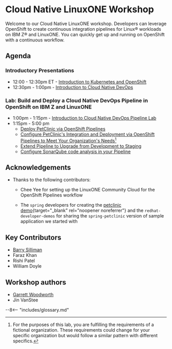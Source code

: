 # Cloud Native LinuxONE Workshop 

Welcome to our Cloud Native LinuxONE workshop. Developers can leverage OpenShift to create continuous integration pipelines for Linux® workloads on IBM Z® and LinuxONE. You can quickly get up and running on OpenShift with a continuous workflow.

## Agenda

### Introductory Presentations

* 12:00 - 12:30pm ET - [Introduction to Kubernetes and OpenShift](presentations/Kubernetes_Openshift_Introduction.pdf)
* 12:30pm - 1:00pm - [Introduction to Cloud Native DevOps](presentations/cloud_native_devops_introduction.pdf)

### Lab: Build and Deploy a Cloud Native DevOps Pipeline in OpenShift on IBM Z and LinuxONE

* 1:00pm - 1:15pm - [Introduction to Cloud Native DevOps Pipeline Lab](introduction.md)
* 1:15pm - 5:00 pm
    * [Deploy PetClinic via OpenShift Pipelines](build-and-deploy/build_overview.md)
    * [Configure PetClinic's Integration and Deployment via OpenShift Pipelines to Meet Your Organization's Needs](full-dev-pipeline/configure_overview.md)[^1]
    * [Extend Pipeline to Upgrade from Development to Staging](application-promotion/promote_overview.md)
    * [Configure SonarQube code analysis in your Pipeline](devsecops/devsecops.md)

[^1]: For the purposes of this lab, you are fulfilling the requirements of a fictional organization. These requirements could change for your specific organization but would follow a similar pattern with different specifics.

## Acknowledgements
* Thanks to the following contributors:

    - Chee Yee for setting up the LinuxONE Community Cloud for the OpenShift Pipelines workflow

    - The `spring` developers for creating the [petclinic demo](https://projects.spring.io/spring-petclinic/){target="_blank" rel="noopener noreferrer"} and the `redhat-developer-demos` for sharing the `spring-petclinic` version of sample application we started with

## Key Contributors
* [Barry Silliman](mailto:silliman@us.ibm.com)
* Faraz Khan
* Rishi Patel
* William Doyle

## Workshop authors
* [Garrett Woodworth](mailto:garrett.lee.woodworth@ibm.com)
* Jin VanStee

--8<-- "includes/glossary.md"
